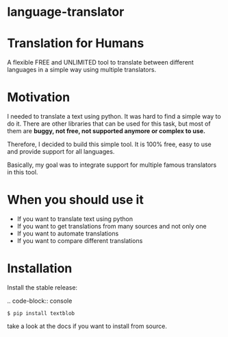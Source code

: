 # language-translator

# Translation for Humans
A flexible FREE and UNLIMITED tool to translate between different languages in a simple way using multiple translators.



Motivation
==========

I needed to translate a text using python. It was hard to find a simple way to do it.
There are other libraries that can be used for this task, but most of them
are **buggy, not free, not supported anymore or complex to use.**

Therefore, I decided to build this simple tool. It is 100% free, easy to use and provide
support for all languages.

Basically, my goal was to integrate support for multiple famous translators
in this tool.


When you should use it
======================

- If you want to translate text using python
- If you want to get translations from many sources and not only one
- If you want to automate translations
- If you want to compare different translations


Installation
=============

Install the stable release:

.. code-block:: console

    $ pip install textblob

take a look at the docs if you want to install from source.
